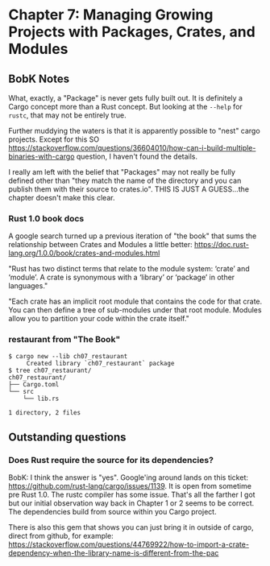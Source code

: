 # Chapter 7: Managing Growing Projects with Packages, Crates, and Modules

## BobK Notes

What, exactly, a "Package" is never gets fully built out.  It is definitely a Cargo concept more 
than a Rust concept.  But looking at the `--help` for `rustc`, that may not be entirely true.

Further muddying the waters is that it is apparently possible to "nest" cargo projects.  Except for
this SO https://stackoverflow.com/questions/36604010/how-can-i-build-multiple-binaries-with-cargo 
question, I haven't found the details.

I really am left with the belief that "Packages" may not really be fully defined other than "they 
match the name of the directory and you can publish them with their source to crates.io".  THIS IS
JUST A GUESS...the chapter doesn't make this clear. 

### Rust 1.0 book docs

A google search turned up a previous iteration of "the book" that sums the relationship between
Crates and Modules a little better: https://doc.rust-lang.org/1.0.0/book/crates-and-modules.html

"Rust has two distinct terms that relate to the module system: ‘crate’ and ‘module’. 
A crate is synonymous with a ‘library’ or ‘package’ in other languages."

"Each crate has an implicit root module that contains the code for that crate. You can then define 
a tree of sub-modules under that root module. Modules allow you to partition your code within the 
crate itself."

### restaurant from "The Book"

```
$ cargo new --lib ch07_restaurant
     Created library `ch07_restaurant` package
$ tree ch07_restaurant/
ch07_restaurant/
├── Cargo.toml
└── src
    └── lib.rs

1 directory, 2 files
```

## Outstanding questions

### Does Rust require the source for its dependencies?

BobK:  I think the answer is "yes".  Google'ing around lands on this ticket:  
https://github.com/rust-lang/cargo/issues/1139.  It is open from sometime pre Rust 1.0.  The rustc 
compiler has some issue.  That's all the farther I got but our initial observation way back in 
Chapter 1 or 2 seems to be correct.  The dependencies build from source within you Cargo project.

There is also this gem that shows you can just bring it in outside of cargo, direct from github, for
example:  https://stackoverflow.com/questions/44769922/how-to-import-a-crate-dependency-when-the-library-name-is-different-from-the-pac

